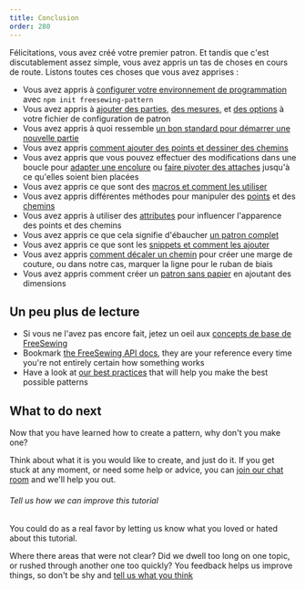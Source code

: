 ```yaml
---
title: Conclusion
order: 280
---
```


Félicitations, vous avez créé votre premier patron. Et tandis que c'est discutablement assez simple, vous avez appris un tas de choses en cours de route. Listons toutes ces choses que vous avez apprises :

- Vous avez appris à [configurer votre environnement de programmation](fr/tutorial/create-freesewing-pattern) avec `npm init freesewing-pattern`
- Vous avez appris à [ajouter des parties](fr/tutorial/your-first-part), [des mesures](fr/tutorial/adding-measurements), et [des options](http://localhost:8000/fr/tutorial/adding-options) à votre fichier de configuration de patron
- Vous avez appris à quoi ressemble [un bon standard pour démarrer une nouvelle partie](/tutorial/part-structure)
- Vous avez appris [comment ajouter des points et dessiner des chemins](fr/tutorial/constructing-the-neck-opening)
- Vous avez appris que vous pouvez effectuer des modifications dans une boucle pour [adapter une encolure](fr/tutorial/fitting-the-neck-opening) ou [faire pivoter des attaches](/tutorial/avoiding-overlap) jusqu'à ce qu'elles soient bien placées
- Vous avez appris ce que sont des [macros et comment les utiliser](fr/tutorial/creating-the-closure)
- Vous avez appris différentes méthodes pour manipuler des [points](fr/api/point) et des [chemins](fr/api/path)
- Vous avez appris à utiliser des [attributes](fr/api/attributes) pour influencer l'apparence des points et des chemins
- Vous avez appris ce que cela signifie d'ébaucher [un patron complet](fr/tutorial/completing-your-pattern)
- Vous avez appris ce que sont les [snippets et comment les ajouter](fr/tutorial/completing-your-pattern#adding-snippets)
- Vous avez appris [comment décaler un chemin](/tutorial/completing-your-pattern#seam-allowance) pour créer une marge de couture, ou dans notre cas, marquer la ligne pour le ruban de biais
- Vous avez appris comment créer un [patron sans papier](/tutorial/paperless-bib) en ajoutant des dimensions

## Un peu plus de lecture

- Si vous ne l'avez pas encore fait, jetez un oeil aux [ concepts de base de FreeSewing](fr/concepts)
- Bookmark [the FreeSewing API docs](/api), they are your reference every time you're not entirely certain how something works
- Have a look at [our best practices](/do) that will help you make the best possible patterns

## What to do next

Now that you have learned how to create a pattern, why don't you make one?

Think about what it is you would like to create, and just do it. If you get stuck at any moment, or need some help or advice, you can [join our chat room](https://gitter.im/freesewing/freesewing) and we'll help you out.

<note>

###### Tell us how we can improve this tutorial

You could do as a real favor by letting us know what you loved or hated about this tutorial.

Where there areas that were not clear? Did we dwell too long on one topic, or rushed through another one too quickly? You feedback helps us improve things, so don't be shy and [tell us what you think](https://gitter.im/freesewing/freesewing)

</Note>